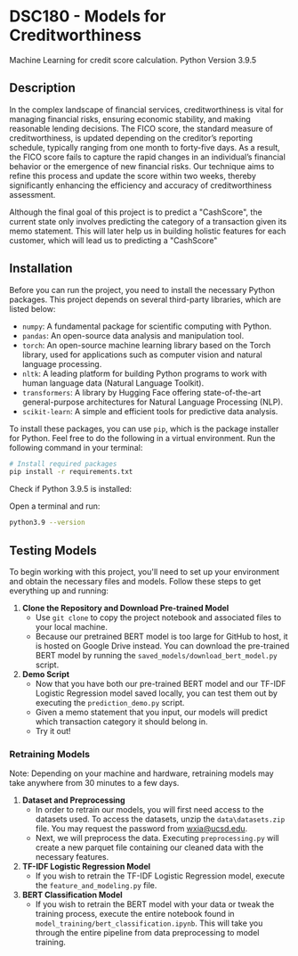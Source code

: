 
# DSC180 - Models for Creditworthiness 

Machine Learning for credit score calculation. Python Version 3.9.5

## Description

In the complex landscape of financial services, creditworthiness is vital for managing financial risks, ensuring economic stability, and making reasonable lending decisions. The FICO score, the standard measure of creditworthiness, is updated depending on the creditor’s reporting schedule, typically ranging from one month to forty-five days. As a result, the FICO score fails to capture the rapid changes in an individual’s financial behavior or the emergence of new financial risks. Our technique aims to refine this process and update the score within two weeks, thereby significantly enhancing the efficiency and accuracy of creditworthiness assessment. 

Although the final goal of this project is to predict a "CashScore", the current state only involves predicting the category of a transaction given its memo statement. This will later help us in building holistic features for each customer, which will lead us to predicting a "CashScore"

## Installation

Before you can run the project, you need to install the necessary Python packages. This project depends on several third-party libraries, which are listed below:

- `numpy`: A fundamental package for scientific computing with Python.
- `pandas`: An open-source data analysis and manipulation tool.
- `torch`: An open-source machine learning library based on the Torch library, used for applications such as computer vision and natural language processing.
- `nltk`: A leading platform for building Python programs to work with human language data (Natural Language Toolkit).
- `transformers`: A library by Hugging Face offering state-of-the-art general-purpose architectures for Natural Language Processing (NLP).
- `scikit-learn`: A simple and efficient tools for predictive data analysis.

To install these packages, you can use `pip`, which is the package installer for Python. Feel free to do the following in a virtual environment. Run the following command in your terminal:

```bash
# Install required packages
pip install -r requirements.txt
```
Check if Python 3.9.5 is installed:

Open a terminal and run:

```bash
python3.9 --version
```

## Testing Models

To begin working with this project, you'll need to set up your environment and obtain the necessary files and models. Follow these steps to get everything up and running:

1. **Clone the Repository and Download Pre-trained Model**
   - Use `git clone` to copy the project notebook and associated files to your local machine.
   - Because our pretrained BERT model is too large for GitHub to host, it is hosted on Google Drive instead. You can download the pre-trained BERT model by running the `saved_models/download_bert_model.py` script.
2. **Demo Script**
   - Now that you have both our pre-trained BERT model and our TF-IDF Logistic Regression model saved locally, you can test them out by executing the `prediction_demo.py` script.
   - Given a memo statement that you input, our models will predict which transaction category it should belong in.
   - Try it out!

### Retraining Models

Note: Depending on your machine and hardware, retraining models may take anywhere from 30 minutes to a few days.

1. **Dataset and Preprocessing**
   - In order to retrain our models, you will first need access to the datasets used. To access the datasets, unzip the `data\datasets.zip` file. You may request the password from wxia@ucsd.edu.
   - Next, we will preprocess the data. Executing `preprocessing.py` will create a new parquet file containing our cleaned data with the necessary features.
2. **TF-IDF Logistic Regression Model**
   - If you wish to retrain the TF-IDF Logistic Regression model, execute the `feature_and_modeling.py` file.
3. **BERT Classification Model**
   - If you wish to retrain the BERT model with your data or tweak the training process, execute the entire notebook found in `model_training/bert_classification.ipynb`. This will take you through the entire pipeline from data preprocessing to model training.


